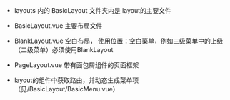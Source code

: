 - layouts 内的 BasicLayout 文件夹内是 layout的主要文件
- BasicLayout.vue 主要布局文件
- BlankLayout.vue 空白布局， 使用位置：空白菜单，例如三级菜单中的上级（二级菜单）必须使用BlankLayout
- PageLayout.vue 带有面包屑组件的页面框架

- layout的组件中获取路由，并动态生成菜单项（见/BasicLayout/BasicMenu.vue）